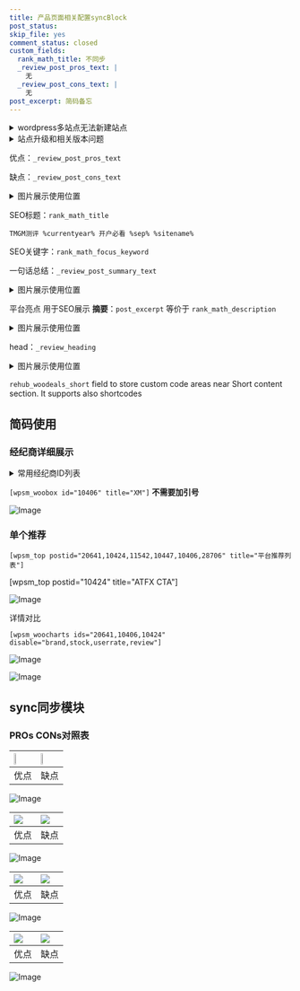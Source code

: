 ```yaml
---
title: 产品页面相关配置syncBlock
post_status: 
skip_file: yes
comment_status: closed
custom_fields:
  rank_math_title: 不同步
  _review_post_pros_text: |
    无
  _review_post_cons_text: |
    无
post_excerpt: 简码备忘
---
```

<details><summary>wordpress多站点无法新建站点</summary>

<li>和报错需要清理cookies一样的原因</li>
<li>wp-config.php里面<code>define( 'SUBDOMAIN_INSTALL', false );//子域名安装</code></li>
<li>新建子站点是用<code>define( 'SUBDOMAIN_INSTALL', true);//子域名安装</code> 完成以后，改成<code>false</code></li>
</details>

<details><summary>站点升级和相关版本问题</summary>

<p>wordpress：5.9.9
woocommerce：7.5.1
出现问题的地方：主题选项里面>><strong>Product layout >>compact style</strong></p>
<p>如何出现没有用过的字段 导致无法保存。先导出配置 然后进行修改，后面再次恢复即可。</p>
<p>出现部分字段无法显示时，需要返回默认布局后，对产品进行保存就好了。</p>
<p></p>
</details>

优点：`_review_post_pros_text`

缺点：`_review_post_cons_text`

<details><summary>图片展示使用位置</summary>

<img src="https://prod-files-secure.s3.us-west-2.amazonaws.com/39ed1227-6d7d-4570-be36-9ccd4a2c4241/f51d3d83-55d4-4bdf-9604-f37ec77ab556/Untitled.png?X-Amz-Algorithm=AWS4-HMAC-SHA256&X-Amz-Content-Sha256=UNSIGNED-PAYLOAD&X-Amz-Credential=ASIAZI2LB466TYVZCR4K%2F20250509%2Fus-west-2%2Fs3%2Faws4_request&X-Amz-Date=20250509T105520Z&X-Amz-Expires=3600&X-Amz-Security-Token=IQoJb3JpZ2luX2VjEOL%2F%2F%2F%2F%2F%2F%2F%2F%2F%2FwEaCXVzLXdlc3QtMiJGMEQCIHkphAbTBqDPEX3u%2FMaty1K10n4B3vqq8NDGdb5p9qewAiBONgzvkFDM4idzH1Y6Ja7TtEfiwCsagMMM39SWuJUyhyqIBAiL%2F%2F%2F%2F%2F%2F%2F%2F%2F%2F8BEAAaDDYzNzQyMzE4MzgwNSIMp6rX07Z061skiZqNKtwDES7wuAaALw0WfhYoxz3SRrVVgimDOz%2B5r8CddPTsbgm1D8xdJk1qoHdHbyRKecPl1kPmcPsEY2PYgsXkEEULP7cCeG0ovFGE7mOXe0TYR%2Bsq2EtGBJEshX%2FZXQYFEPUv80LZewjrLY61gkWesep%2BoDZbnxq61XLsPmfbUIoapZiaGycmGqmKWqqaN1lzB%2Bfu98Tf1EeoOnud0f2EH7SHu%2F7kVeDHXVUdLiSrtTa2EjKEdmHvHNKPhPG6hGeudXkiQ5kXdqeaEgKKw2BtuVuLcTTNbK3fo6dShwmEZhHKbmCWotIYrIP76u1lPa4KUiyuxhi1Sr%2Bc6TqiAU%2FV47sC8aYJ%2Fzs3djkdX3%2FXcbifUjFwhQ1Zost3fnKWwbb45wzsm8F7CWBcrv6%2BySDhykgQlSr4hoK%2BLtIxfeJOfgXWujPtqQ%2FjypPqmZLJiChOzMMuvjXsUDS7fnv3JtXActDExm5EDRf%2Fsn8WfMbfX0pcA%2FvKWeuNtimDkYhXpicJn4Itla%2BVPauRxsD3qILD3xcIb%2FpNN0Qn4Wb%2FDajP0ZKPYYk%2BIXNrkR0AulxW16lY%2Bu9Ca9p%2Box7gC74XY40gnyl7fThHhzOWJhCoRHzMDVifufb4SIaebbFydEXN07swpKv3wAY6pgFjl5YGylCq1u4Arb6vMOa5iTXdMSNK2O7TIUVSYj21D55tT1aU5OwXYD%2FVYs2szNtS4OsR2gv88u3%2FOJL7mPthKmwZ7fhj8T1NA2IOZ1jjeDFwC5XEBPXnvbWcgp1xMIR0%2FCA8FXCwkpH%2F3JtX0lJKCOIRmAYSnzA1Jn%2Bgw7I2qyjhWofxS7pAYxQDs4Bon8AMVzlUOamI30r24Cee2em6M21sbidG&X-Amz-Signature=1f635c392ccb309ee86ca9daff1c51eb5cacef007a0808a67e2ae02972e44e66&X-Amz-SignedHeaders=host&x-id=GetObject" alt="Image">
</details>

SEO标题：`rank_math_title`

`TMGM测评 %currentyear% 开户必看 %sep% %sitename%`

SEO关键字：`rank_math_focus_keyword`

一句话总结：`_review_post_summary_text`

<details><summary>图片展示使用位置</summary>

<img src="https://prod-files-secure.s3.us-west-2.amazonaws.com/39ed1227-6d7d-4570-be36-9ccd4a2c4241/4b96a922-296c-4f4e-8630-d1c870cbce01/Untitled.png?X-Amz-Algorithm=AWS4-HMAC-SHA256&X-Amz-Content-Sha256=UNSIGNED-PAYLOAD&X-Amz-Credential=ASIAZI2LB4664ASWYBRU%2F20250509%2Fus-west-2%2Fs3%2Faws4_request&X-Amz-Date=20250509T105521Z&X-Amz-Expires=3600&X-Amz-Security-Token=IQoJb3JpZ2luX2VjEOL%2F%2F%2F%2F%2F%2F%2F%2F%2F%2FwEaCXVzLXdlc3QtMiJHMEUCIGZYoahJPIed08XthuvEEf3gB1sOmNAldc87ADCNZVDcAiEA2QT3RuO2I%2BhsI%2B0ajtdpQE0gxWR6gWjZbmx2teTQlmoqiAQIi%2F%2F%2F%2F%2F%2F%2F%2F%2F%2F%2FARAAGgw2Mzc0MjMxODM4MDUiDLWrgl1Whcp%2Firwh%2FircAzlj6fz8xzzFKJtaWDrZpd7IuMiYyutPvGHsp5rgFeqcJ4jIKzxva%2BR7V9Bb1zWC8DRemPaALSjhcDuysHP%2FwlcqrDgB7sG3VkBWyqYvnsROPFSMq1hGbNPzzGOrd8efTU7%2F%2B1htZZq%2Bt%2B6LLxneRbAAhG8vr%2FzUeC3mni3Fl5822wRCtWI9mx0JfQDUOdXO7tvUtPPMw1ZuNWkE1Bnf%2BpFJUCqh%2FQ5dnnpcR2bM8CjnlHjM16j2XalbcYQmxxw6l9tm3GgKpbcM0DT5tN0WiSR8vQ16FdjZSz4B%2B7DeWrbcwOA2wypbK5C5DV2QLHVoWktw0CPRjxXDX%2FGFzZmCyzNV8CE%2B4F%2BGBJ9v%2F%2BFDRusDu3QGAtvChbuQuuzYpCFovEfJh9zQtPKno8yj7wg9MQfIB4icKUZQ7gxwFldE3oRq66EKvVV9VIp76sRvjp1ndaCsuUXjhNkoLrNh%2Fl0RMrLD0k%2Bx3%2Bd42wRbKB%2BL8p7eXy3ANFrylJSdp6GF9M0r43VVSB%2Bklk7RMAZ8OvzUuFxZpDSUebuddkDXj6lu6EAsjQprAX%2Bm%2FvD%2FlYjZwie1xypOoeGdmh9hdVp0cAcntfTq%2Fzm5T6R2tVphlat%2FrLYjY99RjVRbhZq37N5jMJir98AGOqUBllmyjcybfupBpBZ9QCxtjr890hgpp6gMna6yv4%2F5m4eOed2rL4xiN6EE5ikguTfmleohOaEg8%2F6hk8U8Dgtw0dzSsXduoE20hq5ay6X%2BQLxzCA9YECJNFytUGYLjAvUzLASxYOIb%2B0FtyJXFWFIMh6F7%2Fy2v39hPC8o50bfpn2I2pRRTMr4t04%2F0M2Aoz0%2FTBnSJhqMVnt8ovgwuh%2FKdqZxjbXV1&X-Amz-Signature=96cf2e6c8bd27ff27ccf2c854dd4f58e5f5efbf53619c4d60932466a1072dd32&X-Amz-SignedHeaders=host&x-id=GetObject" alt="Image">
</details>

平台亮点 用于SEO展示 **摘要**：`post_excerpt`  等价于 `rank_math_description`

<details><summary>图片展示使用位置</summary>

<img src="https://prod-files-secure.s3.us-west-2.amazonaws.com/39ed1227-6d7d-4570-be36-9ccd4a2c4241/1ee11f63-b60a-4dfe-a7a7-d58ff23b5d88/Untitled.png?X-Amz-Algorithm=AWS4-HMAC-SHA256&X-Amz-Content-Sha256=UNSIGNED-PAYLOAD&X-Amz-Credential=ASIAZI2LB466RRD6PCWF%2F20250509%2Fus-west-2%2Fs3%2Faws4_request&X-Amz-Date=20250509T105522Z&X-Amz-Expires=3600&X-Amz-Security-Token=IQoJb3JpZ2luX2VjEOL%2F%2F%2F%2F%2F%2F%2F%2F%2F%2FwEaCXVzLXdlc3QtMiJHMEUCIA2ubNSS8WcVtzTitJBzHBJeC18cYxLoVq0oj8rYNu3BAiEAicSj7iui4dDQd9q8Xqh%2FvsmuZE3ZIkN2US%2BssdW6RWQqiAQIi%2F%2F%2F%2F%2F%2F%2F%2F%2F%2F%2FARAAGgw2Mzc0MjMxODM4MDUiDHEQOA9zBrOeb7UR4CrcA2garg0Pougi4MkGUtuj8L3A9kod2dQtA%2F51%2B%2BGO9ElnYDdgdhkR2rWLfxb0j%2BZIgAIL7YjpiWYzCjLEuab1TGWib1jzvdYB%2FI%2BtqL8ZIhTUq%2BR2jMtaQc6W4J9JIWnNyXGSC2zIURrVPMbPDGBrSdlgiiS5JMrzWwTBwxmUhxoLnW54t8pLcQqMnUD%2Fh8SdJ0E4YWxIXQBsxDLOfSvfxkvkxXzLV9irvbtHg8olgvZF0yfun4pY5MQ8N3ZDHqG%2BhI3ChHS7YiXKVseR5sunhKtFQB66%2FJgX8ob%2BuMVoVki8DxpDFfqirDIji6H9fUicd19%2F3%2FSGe4ybbYALklZGvDAgD6KnylagBbyR%2FPUQs4cw3GAXWddZ%2BiwwCremWjRQ0PXuOTfcB99u71BYcKKo0hRN1qq7atpFjmTA9cEaHGNDXtlKT8UjB%2Br9U6QOxDmtIVsQRV%2BXqLVdVVZQC3m8qTXU0dGjYROXZJbzALfN%2B0lK7P7CsO7Vt98TjuAfS%2BOzRtvsProzlQgvQ3oOTwtNl8QD06uO3ZYoq3XU7hBq%2Fp%2BMDFCEExW4Qc5uBNMtiqE%2BIcHV49gZus%2B%2B2P54pYUn4Ud9c0ljuDaplRh9c9JcbhsHLqtPNVGLhhABNMGQMPeq98AGOqUB2sIgdstLD9%2F2QFf3XWjdyyMoCBT2LtRHNzGrK4luSb6cB0k6zEc3j9FyWmIOENabAZDkwHUzgMD0xJ9sKT6Z%2BFwwTSUaQwreYvozU03gu%2FEbhEIUbSfg9gD1c59Mc3RjH64iPN8Fqw00%2FKK6PBJsD1LsUoGAnhf9nH1%2BexVYbFugBKpFj%2BtU8L%2BwGVWrYfpyfxuGAOWc23fDgZO4O4JgbcLBIJen&X-Amz-Signature=64689cf14d59e62f8c57664ab4bb8e58394e07b9c9fab6b1e6c23b83b6cd0d18&X-Amz-SignedHeaders=host&x-id=GetObject" alt="Image">
<img src="https://prod-files-secure.s3.us-west-2.amazonaws.com/39ed1227-6d7d-4570-be36-9ccd4a2c4241/ad4118b5-78d8-4fbe-801e-3b29b5d99c01/Untitled.png?X-Amz-Algorithm=AWS4-HMAC-SHA256&X-Amz-Content-Sha256=UNSIGNED-PAYLOAD&X-Amz-Credential=ASIAZI2LB466RRD6PCWF%2F20250509%2Fus-west-2%2Fs3%2Faws4_request&X-Amz-Date=20250509T105522Z&X-Amz-Expires=3600&X-Amz-Security-Token=IQoJb3JpZ2luX2VjEOL%2F%2F%2F%2F%2F%2F%2F%2F%2F%2FwEaCXVzLXdlc3QtMiJHMEUCIA2ubNSS8WcVtzTitJBzHBJeC18cYxLoVq0oj8rYNu3BAiEAicSj7iui4dDQd9q8Xqh%2FvsmuZE3ZIkN2US%2BssdW6RWQqiAQIi%2F%2F%2F%2F%2F%2F%2F%2F%2F%2F%2FARAAGgw2Mzc0MjMxODM4MDUiDHEQOA9zBrOeb7UR4CrcA2garg0Pougi4MkGUtuj8L3A9kod2dQtA%2F51%2B%2BGO9ElnYDdgdhkR2rWLfxb0j%2BZIgAIL7YjpiWYzCjLEuab1TGWib1jzvdYB%2FI%2BtqL8ZIhTUq%2BR2jMtaQc6W4J9JIWnNyXGSC2zIURrVPMbPDGBrSdlgiiS5JMrzWwTBwxmUhxoLnW54t8pLcQqMnUD%2Fh8SdJ0E4YWxIXQBsxDLOfSvfxkvkxXzLV9irvbtHg8olgvZF0yfun4pY5MQ8N3ZDHqG%2BhI3ChHS7YiXKVseR5sunhKtFQB66%2FJgX8ob%2BuMVoVki8DxpDFfqirDIji6H9fUicd19%2F3%2FSGe4ybbYALklZGvDAgD6KnylagBbyR%2FPUQs4cw3GAXWddZ%2BiwwCremWjRQ0PXuOTfcB99u71BYcKKo0hRN1qq7atpFjmTA9cEaHGNDXtlKT8UjB%2Br9U6QOxDmtIVsQRV%2BXqLVdVVZQC3m8qTXU0dGjYROXZJbzALfN%2B0lK7P7CsO7Vt98TjuAfS%2BOzRtvsProzlQgvQ3oOTwtNl8QD06uO3ZYoq3XU7hBq%2Fp%2BMDFCEExW4Qc5uBNMtiqE%2BIcHV49gZus%2B%2B2P54pYUn4Ud9c0ljuDaplRh9c9JcbhsHLqtPNVGLhhABNMGQMPeq98AGOqUB2sIgdstLD9%2F2QFf3XWjdyyMoCBT2LtRHNzGrK4luSb6cB0k6zEc3j9FyWmIOENabAZDkwHUzgMD0xJ9sKT6Z%2BFwwTSUaQwreYvozU03gu%2FEbhEIUbSfg9gD1c59Mc3RjH64iPN8Fqw00%2FKK6PBJsD1LsUoGAnhf9nH1%2BexVYbFugBKpFj%2BtU8L%2BwGVWrYfpyfxuGAOWc23fDgZO4O4JgbcLBIJen&X-Amz-Signature=6f20935438de93c07be3914cb50ed46bc953c5c03b17aee598e478a6fda4b4cb&X-Amz-SignedHeaders=host&x-id=GetObject" alt="Image">
<img src="https://prod-files-secure.s3.us-west-2.amazonaws.com/39ed1227-6d7d-4570-be36-9ccd4a2c4241/a38cf7c9-a79c-4b64-9e94-13589fe0758b/Untitled.png?X-Amz-Algorithm=AWS4-HMAC-SHA256&X-Amz-Content-Sha256=UNSIGNED-PAYLOAD&X-Amz-Credential=ASIAZI2LB466RRD6PCWF%2F20250509%2Fus-west-2%2Fs3%2Faws4_request&X-Amz-Date=20250509T105522Z&X-Amz-Expires=3600&X-Amz-Security-Token=IQoJb3JpZ2luX2VjEOL%2F%2F%2F%2F%2F%2F%2F%2F%2F%2FwEaCXVzLXdlc3QtMiJHMEUCIA2ubNSS8WcVtzTitJBzHBJeC18cYxLoVq0oj8rYNu3BAiEAicSj7iui4dDQd9q8Xqh%2FvsmuZE3ZIkN2US%2BssdW6RWQqiAQIi%2F%2F%2F%2F%2F%2F%2F%2F%2F%2F%2FARAAGgw2Mzc0MjMxODM4MDUiDHEQOA9zBrOeb7UR4CrcA2garg0Pougi4MkGUtuj8L3A9kod2dQtA%2F51%2B%2BGO9ElnYDdgdhkR2rWLfxb0j%2BZIgAIL7YjpiWYzCjLEuab1TGWib1jzvdYB%2FI%2BtqL8ZIhTUq%2BR2jMtaQc6W4J9JIWnNyXGSC2zIURrVPMbPDGBrSdlgiiS5JMrzWwTBwxmUhxoLnW54t8pLcQqMnUD%2Fh8SdJ0E4YWxIXQBsxDLOfSvfxkvkxXzLV9irvbtHg8olgvZF0yfun4pY5MQ8N3ZDHqG%2BhI3ChHS7YiXKVseR5sunhKtFQB66%2FJgX8ob%2BuMVoVki8DxpDFfqirDIji6H9fUicd19%2F3%2FSGe4ybbYALklZGvDAgD6KnylagBbyR%2FPUQs4cw3GAXWddZ%2BiwwCremWjRQ0PXuOTfcB99u71BYcKKo0hRN1qq7atpFjmTA9cEaHGNDXtlKT8UjB%2Br9U6QOxDmtIVsQRV%2BXqLVdVVZQC3m8qTXU0dGjYROXZJbzALfN%2B0lK7P7CsO7Vt98TjuAfS%2BOzRtvsProzlQgvQ3oOTwtNl8QD06uO3ZYoq3XU7hBq%2Fp%2BMDFCEExW4Qc5uBNMtiqE%2BIcHV49gZus%2B%2B2P54pYUn4Ud9c0ljuDaplRh9c9JcbhsHLqtPNVGLhhABNMGQMPeq98AGOqUB2sIgdstLD9%2F2QFf3XWjdyyMoCBT2LtRHNzGrK4luSb6cB0k6zEc3j9FyWmIOENabAZDkwHUzgMD0xJ9sKT6Z%2BFwwTSUaQwreYvozU03gu%2FEbhEIUbSfg9gD1c59Mc3RjH64iPN8Fqw00%2FKK6PBJsD1LsUoGAnhf9nH1%2BexVYbFugBKpFj%2BtU8L%2BwGVWrYfpyfxuGAOWc23fDgZO4O4JgbcLBIJen&X-Amz-Signature=e6bf1a40f61461930cd557dbf89e4a234281063ab6e6f47f917c016a89a9e0bb&X-Amz-SignedHeaders=host&x-id=GetObject" alt="Image">
<img src="https://prod-files-secure.s3.us-west-2.amazonaws.com/39ed1227-6d7d-4570-be36-9ccd4a2c4241/7da6fc1e-d2ac-42ae-8c75-cb5749aa18f6/Untitled.png?X-Amz-Algorithm=AWS4-HMAC-SHA256&X-Amz-Content-Sha256=UNSIGNED-PAYLOAD&X-Amz-Credential=ASIAZI2LB466RRD6PCWF%2F20250509%2Fus-west-2%2Fs3%2Faws4_request&X-Amz-Date=20250509T105522Z&X-Amz-Expires=3600&X-Amz-Security-Token=IQoJb3JpZ2luX2VjEOL%2F%2F%2F%2F%2F%2F%2F%2F%2F%2FwEaCXVzLXdlc3QtMiJHMEUCIA2ubNSS8WcVtzTitJBzHBJeC18cYxLoVq0oj8rYNu3BAiEAicSj7iui4dDQd9q8Xqh%2FvsmuZE3ZIkN2US%2BssdW6RWQqiAQIi%2F%2F%2F%2F%2F%2F%2F%2F%2F%2F%2FARAAGgw2Mzc0MjMxODM4MDUiDHEQOA9zBrOeb7UR4CrcA2garg0Pougi4MkGUtuj8L3A9kod2dQtA%2F51%2B%2BGO9ElnYDdgdhkR2rWLfxb0j%2BZIgAIL7YjpiWYzCjLEuab1TGWib1jzvdYB%2FI%2BtqL8ZIhTUq%2BR2jMtaQc6W4J9JIWnNyXGSC2zIURrVPMbPDGBrSdlgiiS5JMrzWwTBwxmUhxoLnW54t8pLcQqMnUD%2Fh8SdJ0E4YWxIXQBsxDLOfSvfxkvkxXzLV9irvbtHg8olgvZF0yfun4pY5MQ8N3ZDHqG%2BhI3ChHS7YiXKVseR5sunhKtFQB66%2FJgX8ob%2BuMVoVki8DxpDFfqirDIji6H9fUicd19%2F3%2FSGe4ybbYALklZGvDAgD6KnylagBbyR%2FPUQs4cw3GAXWddZ%2BiwwCremWjRQ0PXuOTfcB99u71BYcKKo0hRN1qq7atpFjmTA9cEaHGNDXtlKT8UjB%2Br9U6QOxDmtIVsQRV%2BXqLVdVVZQC3m8qTXU0dGjYROXZJbzALfN%2B0lK7P7CsO7Vt98TjuAfS%2BOzRtvsProzlQgvQ3oOTwtNl8QD06uO3ZYoq3XU7hBq%2Fp%2BMDFCEExW4Qc5uBNMtiqE%2BIcHV49gZus%2B%2B2P54pYUn4Ud9c0ljuDaplRh9c9JcbhsHLqtPNVGLhhABNMGQMPeq98AGOqUB2sIgdstLD9%2F2QFf3XWjdyyMoCBT2LtRHNzGrK4luSb6cB0k6zEc3j9FyWmIOENabAZDkwHUzgMD0xJ9sKT6Z%2BFwwTSUaQwreYvozU03gu%2FEbhEIUbSfg9gD1c59Mc3RjH64iPN8Fqw00%2FKK6PBJsD1LsUoGAnhf9nH1%2BexVYbFugBKpFj%2BtU8L%2BwGVWrYfpyfxuGAOWc23fDgZO4O4JgbcLBIJen&X-Amz-Signature=106ab179cceb505cce7e7d61ea0785a8772893669a994181c325cc833be0e91e&X-Amz-SignedHeaders=host&x-id=GetObject" alt="Image">
<img src="https://prod-files-secure.s3.us-west-2.amazonaws.com/39ed1227-6d7d-4570-be36-9ccd4a2c4241/7e97f40a-eaee-47f5-b2f9-475f96808fa7/Untitled.png?X-Amz-Algorithm=AWS4-HMAC-SHA256&X-Amz-Content-Sha256=UNSIGNED-PAYLOAD&X-Amz-Credential=ASIAZI2LB466RRD6PCWF%2F20250509%2Fus-west-2%2Fs3%2Faws4_request&X-Amz-Date=20250509T105522Z&X-Amz-Expires=3600&X-Amz-Security-Token=IQoJb3JpZ2luX2VjEOL%2F%2F%2F%2F%2F%2F%2F%2F%2F%2FwEaCXVzLXdlc3QtMiJHMEUCIA2ubNSS8WcVtzTitJBzHBJeC18cYxLoVq0oj8rYNu3BAiEAicSj7iui4dDQd9q8Xqh%2FvsmuZE3ZIkN2US%2BssdW6RWQqiAQIi%2F%2F%2F%2F%2F%2F%2F%2F%2F%2F%2FARAAGgw2Mzc0MjMxODM4MDUiDHEQOA9zBrOeb7UR4CrcA2garg0Pougi4MkGUtuj8L3A9kod2dQtA%2F51%2B%2BGO9ElnYDdgdhkR2rWLfxb0j%2BZIgAIL7YjpiWYzCjLEuab1TGWib1jzvdYB%2FI%2BtqL8ZIhTUq%2BR2jMtaQc6W4J9JIWnNyXGSC2zIURrVPMbPDGBrSdlgiiS5JMrzWwTBwxmUhxoLnW54t8pLcQqMnUD%2Fh8SdJ0E4YWxIXQBsxDLOfSvfxkvkxXzLV9irvbtHg8olgvZF0yfun4pY5MQ8N3ZDHqG%2BhI3ChHS7YiXKVseR5sunhKtFQB66%2FJgX8ob%2BuMVoVki8DxpDFfqirDIji6H9fUicd19%2F3%2FSGe4ybbYALklZGvDAgD6KnylagBbyR%2FPUQs4cw3GAXWddZ%2BiwwCremWjRQ0PXuOTfcB99u71BYcKKo0hRN1qq7atpFjmTA9cEaHGNDXtlKT8UjB%2Br9U6QOxDmtIVsQRV%2BXqLVdVVZQC3m8qTXU0dGjYROXZJbzALfN%2B0lK7P7CsO7Vt98TjuAfS%2BOzRtvsProzlQgvQ3oOTwtNl8QD06uO3ZYoq3XU7hBq%2Fp%2BMDFCEExW4Qc5uBNMtiqE%2BIcHV49gZus%2B%2B2P54pYUn4Ud9c0ljuDaplRh9c9JcbhsHLqtPNVGLhhABNMGQMPeq98AGOqUB2sIgdstLD9%2F2QFf3XWjdyyMoCBT2LtRHNzGrK4luSb6cB0k6zEc3j9FyWmIOENabAZDkwHUzgMD0xJ9sKT6Z%2BFwwTSUaQwreYvozU03gu%2FEbhEIUbSfg9gD1c59Mc3RjH64iPN8Fqw00%2FKK6PBJsD1LsUoGAnhf9nH1%2BexVYbFugBKpFj%2BtU8L%2BwGVWrYfpyfxuGAOWc23fDgZO4O4JgbcLBIJen&X-Amz-Signature=70e03ce8b0c547f5e10cc573181e8195d012c3c59a00131ef94dc5f79fe6febc&X-Amz-SignedHeaders=host&x-id=GetObject" alt="Image">
</details>

head：`_review_heading`

<details><summary>图片展示使用位置</summary>

<img src="https://prod-files-secure.s3.us-west-2.amazonaws.com/39ed1227-6d7d-4570-be36-9ccd4a2c4241/3a4650ad-9887-415c-889a-edd51fa54f27/Untitled.png?X-Amz-Algorithm=AWS4-HMAC-SHA256&X-Amz-Content-Sha256=UNSIGNED-PAYLOAD&X-Amz-Credential=ASIAZI2LB466Y3VXAAPE%2F20250509%2Fus-west-2%2Fs3%2Faws4_request&X-Amz-Date=20250509T105522Z&X-Amz-Expires=3600&X-Amz-Security-Token=IQoJb3JpZ2luX2VjEOL%2F%2F%2F%2F%2F%2F%2F%2F%2F%2FwEaCXVzLXdlc3QtMiJIMEYCIQDttuR2isWZ8%2FpDe3z7AlzFXIoZS9x4l2tBarnmXKk%2BlAIhAL770%2FgvBwocyIKjU%2Fen9x4o1CI8%2BiJe5vmxJro9hkAkKogECIv%2F%2F%2F%2F%2F%2F%2F%2F%2F%2FwEQABoMNjM3NDIzMTgzODA1IgxdRDrN8tj%2FP57NBUwq3APeG1WR4WA6tjG6Ia2OAd5ZiQ9BVciND41uJDoQskMAY2CTopa4Jt9LksAVFE%2FnfJVGnu3EJFE2GBaoA2JkrInVN4MwESjtwabr8veoH%2FZKV6BI00emBGvpKcsykiFfY9B8omdsO6qFSeKZV3WttV0kKvHjs8BMKLgjzYfEsdtqWT34LJhVTR%2FqkA%2BSEFjCR%2FIADx7eWhkzne7L6d%2Bqk6eIzl9hhMNrVdAdozzY8yPI8O2gbbwJh%2FH7gWR1LCbeLzFt4P4FT54eE1IAyGJ0lppoMeYR0SYgV1EPFp%2FUqN4UKli2ZHgzfJ%2FRFhw3f4IWDsBAed9LCHdDXaAOnrAAkB%2Ba7fKzzcIILTWPhFKEJwWB2Ex8vdh2tGneFMWABnJGU4wc8RMl7ipF92XkNxTlPc3aSHtnHJFykMbsZWS%2F%2FfHepBpFTZ8%2F212yYbklpSff%2Bqda3Ka4eqLQGzMBZj4%2BY4htP2fvnT5MVV6GwYCGHeEn4tcUZfhhKIxuYoTQ0iJM4J5rDSKFoo6dLxlRSViIgFqChU2cGyJPsGY5HAKn3mAz5Prn%2BHxc41cVIYtutGmxsSsJUkNxhgIsM2VU6NRo0Lo%2FGGMWe2KRd6ZJTYpB0nkf9k1lxFLQUatgC5LXWzDZqvfABjqkAcsR9%2FwZTNeAxn3YjkF5J%2Febxv0vxz6BbaswsZw7F1ukgbbRYBmhtPgpx%2BIe0dvXceajNutYWNXzLgoImKtemF%2FErxQrmQCMqsTKtWc45An%2BUTqGaP7kt0kPTWy4X64GqruY37xXGUDTVd%2BS9q85hkBMXPoKA2NDspYnoCJwANOeaFdICkvkGX3cD7KXQiH0SWiXA%2FNIic75dhj82x3K%2BmGIt4cU&X-Amz-Signature=9234ff568e9962f7e93f719efc687aea8dee1b4bd9819b87eeaf1b383f9137a8&X-Amz-SignedHeaders=host&x-id=GetObject" alt="Image">
</details>

`rehub_woodeals_short`	field to store custom code areas near Short content section. It supports also shortcodes



## 简码使用

### 经纪商详细展示

<details><summary>常用经纪商ID列表</summary>

<pre><code class="php">嘉盛 ===> 20641  [wpsm_woobox id="20641" title="嘉盛"]
易信easymarkets ===> 11542  [wpsm_woobox id="11542" title="易信easymarkets"]
ATFX外汇 ===> 10424  [wpsm_woobox id="10424" title="ATFX"]
XM ===> 10406  [wpsm_woobox id="10406" title="XM"]
TMGM ===> 29622  [wpsm_woobox id="29622" title="TMGM"]
HYCM ===> 10447  [wpsm_woobox id="10447" title="HYCM"]
fpmarkets澳福外汇 ===> 20639  [wpsm_woobox id="20639" title="fpmarkets澳福外汇"]</code></pre>
</details>

`[wpsm_woobox id="10406" title="XM"]` **不需要加引号**

![Image](https://prod-files-secure.s3.us-west-2.amazonaws.com/39ed1227-6d7d-4570-be36-9ccd4a2c4241/4f898f9d-0fa7-4e43-acd3-ac6bc7be575a/Untitled.png?X-Amz-Algorithm=AWS4-HMAC-SHA256&X-Amz-Content-Sha256=UNSIGNED-PAYLOAD&X-Amz-Credential=ASIAZI2LB466WBXOD4FT%2F20250509%2Fus-west-2%2Fs3%2Faws4_request&X-Amz-Date=20250509T105517Z&X-Amz-Expires=3600&X-Amz-Security-Token=IQoJb3JpZ2luX2VjEOL%2F%2F%2F%2F%2F%2F%2F%2F%2F%2FwEaCXVzLXdlc3QtMiJIMEYCIQCnHoYkvzBGftJevX99oy4tQJlrAKOrVPnKkwVIV%2FTL9AIhAJ1ttjd3NFLEhWGzz5pwT7kA9CkH1aDBZ8JmlgxGXUE9KogECIv%2F%2F%2F%2F%2F%2F%2F%2F%2F%2FwEQABoMNjM3NDIzMTgzODA1Igwr8ZFODe8jwLJLnPkq3AOUo1DhhmTVW0npC5pLfrpeBbb1gZCGeKJ12ocORMAPgrFUoBdldMmVSExvZYS5Flx%2BzYImMuWtOF4cqQ8PMAgyv1eukaj%2BXBi3PUDU4m4ztGHYNwWZ89zHbH2x5G8StNhX%2FTkxaD4AVnwFRlTGa24ff1TE5dMsFPGp3o6VfrcKXmgzPh3DZdtvkg4b7E33TVqZdUuIR5jszDe2Gzp7CmYQ%2Fm4devra1P5meaE8T5D5UxrqmcR0jIw9NHm2uaIAdmAkXJLHnqU7ifrLBpu1s%2BkShA%2Fz%2B6lvafJ83T%2FnGwJ%2BnPp9GX6v3lV5rPzgE72ZlaNUQVqeXldkXqR7kAPLZHftuYnCU7aS%2F5YkS%2BRHyOmeGeeWIYeR%2BEEfH95yg1uNE%2FmLyL29vYW2485FqSaXaXxfV9gVJA0RCvLe3eMBEQyYtWqI5TUg6JmnEOS1jzO29LcqLnmTdqA9S2ZTUKth3yBQfxC%2BkFPP6RM%2F%2BynCySbJDZLyhj15clplCcz05gHhh24sY0NqdbNSO8Uys8SoY3T1r1pJZSnpcakFMxC7Hry4nV%2Ba9hZP7gua%2Brgnw6KUdSttunTEFN1UXSU1Syhh08%2B1Zrkcwnd0sBMxzQrpUGQ83SdypSiQBFTSNYCofzDZqvfABjqkASW4TsYLbhiSrTVc5eEooTb8CgusO02%2FqjTksh6cARh6ebavylDe1OWsa16DDbcDLxR6LYU2k3Z5%2BI1XFsS%2BIpRW7qsZA3vlHJ7vDIsoH3%2FVTJ4CCb3bDJSPRPP0WwLfkaQRBi99NtG3GeXJhos5wjLOh7HUXiRIGqzW51EZ0SzXdneDDMbst8P04bPzCgKgY7MOFfFIAB%2BEv6uk8Z5ZKhsLJBsC&X-Amz-Signature=d59710ed2b5ee1a5ec02e4b8cccd98fa6a97296ebcfe3d6a7699cd1ca291383d&X-Amz-SignedHeaders=host&x-id=GetObject)

### 单个推荐
`[wpsm_top postid="20641,10424,11542,10447,10406,28706" title="平台推荐列表"]`

[wpsm_top postid="10424" title="ATFX CTA"]

![Image](https://prod-files-secure.s3.us-west-2.amazonaws.com/39ed1227-6d7d-4570-be36-9ccd4a2c4241/5ac620dc-51a8-48b6-b55d-91f47299193c/Untitled.png?X-Amz-Algorithm=AWS4-HMAC-SHA256&X-Amz-Content-Sha256=UNSIGNED-PAYLOAD&X-Amz-Credential=ASIAZI2LB466WBXOD4FT%2F20250509%2Fus-west-2%2Fs3%2Faws4_request&X-Amz-Date=20250509T105517Z&X-Amz-Expires=3600&X-Amz-Security-Token=IQoJb3JpZ2luX2VjEOL%2F%2F%2F%2F%2F%2F%2F%2F%2F%2FwEaCXVzLXdlc3QtMiJIMEYCIQCnHoYkvzBGftJevX99oy4tQJlrAKOrVPnKkwVIV%2FTL9AIhAJ1ttjd3NFLEhWGzz5pwT7kA9CkH1aDBZ8JmlgxGXUE9KogECIv%2F%2F%2F%2F%2F%2F%2F%2F%2F%2FwEQABoMNjM3NDIzMTgzODA1Igwr8ZFODe8jwLJLnPkq3AOUo1DhhmTVW0npC5pLfrpeBbb1gZCGeKJ12ocORMAPgrFUoBdldMmVSExvZYS5Flx%2BzYImMuWtOF4cqQ8PMAgyv1eukaj%2BXBi3PUDU4m4ztGHYNwWZ89zHbH2x5G8StNhX%2FTkxaD4AVnwFRlTGa24ff1TE5dMsFPGp3o6VfrcKXmgzPh3DZdtvkg4b7E33TVqZdUuIR5jszDe2Gzp7CmYQ%2Fm4devra1P5meaE8T5D5UxrqmcR0jIw9NHm2uaIAdmAkXJLHnqU7ifrLBpu1s%2BkShA%2Fz%2B6lvafJ83T%2FnGwJ%2BnPp9GX6v3lV5rPzgE72ZlaNUQVqeXldkXqR7kAPLZHftuYnCU7aS%2F5YkS%2BRHyOmeGeeWIYeR%2BEEfH95yg1uNE%2FmLyL29vYW2485FqSaXaXxfV9gVJA0RCvLe3eMBEQyYtWqI5TUg6JmnEOS1jzO29LcqLnmTdqA9S2ZTUKth3yBQfxC%2BkFPP6RM%2F%2BynCySbJDZLyhj15clplCcz05gHhh24sY0NqdbNSO8Uys8SoY3T1r1pJZSnpcakFMxC7Hry4nV%2Ba9hZP7gua%2Brgnw6KUdSttunTEFN1UXSU1Syhh08%2B1Zrkcwnd0sBMxzQrpUGQ83SdypSiQBFTSNYCofzDZqvfABjqkASW4TsYLbhiSrTVc5eEooTb8CgusO02%2FqjTksh6cARh6ebavylDe1OWsa16DDbcDLxR6LYU2k3Z5%2BI1XFsS%2BIpRW7qsZA3vlHJ7vDIsoH3%2FVTJ4CCb3bDJSPRPP0WwLfkaQRBi99NtG3GeXJhos5wjLOh7HUXiRIGqzW51EZ0SzXdneDDMbst8P04bPzCgKgY7MOFfFIAB%2BEv6uk8Z5ZKhsLJBsC&X-Amz-Signature=b122185100763d490ee2ab34f1e0cb9b3ada0aa1c412d41f0a4719307a3a9463&X-Amz-SignedHeaders=host&x-id=GetObject)

详情对比

`[wpsm_woocharts ids="20641,10406,10424" disable="brand,stock,userrate,review"]`

![Image](https://prod-files-secure.s3.us-west-2.amazonaws.com/39ed1227-6d7d-4570-be36-9ccd4a2c4241/bf3ba45f-b9f3-4295-8aef-b4a495fd25f4/Untitled.png?X-Amz-Algorithm=AWS4-HMAC-SHA256&X-Amz-Content-Sha256=UNSIGNED-PAYLOAD&X-Amz-Credential=ASIAZI2LB466WBXOD4FT%2F20250509%2Fus-west-2%2Fs3%2Faws4_request&X-Amz-Date=20250509T105517Z&X-Amz-Expires=3600&X-Amz-Security-Token=IQoJb3JpZ2luX2VjEOL%2F%2F%2F%2F%2F%2F%2F%2F%2F%2FwEaCXVzLXdlc3QtMiJIMEYCIQCnHoYkvzBGftJevX99oy4tQJlrAKOrVPnKkwVIV%2FTL9AIhAJ1ttjd3NFLEhWGzz5pwT7kA9CkH1aDBZ8JmlgxGXUE9KogECIv%2F%2F%2F%2F%2F%2F%2F%2F%2F%2FwEQABoMNjM3NDIzMTgzODA1Igwr8ZFODe8jwLJLnPkq3AOUo1DhhmTVW0npC5pLfrpeBbb1gZCGeKJ12ocORMAPgrFUoBdldMmVSExvZYS5Flx%2BzYImMuWtOF4cqQ8PMAgyv1eukaj%2BXBi3PUDU4m4ztGHYNwWZ89zHbH2x5G8StNhX%2FTkxaD4AVnwFRlTGa24ff1TE5dMsFPGp3o6VfrcKXmgzPh3DZdtvkg4b7E33TVqZdUuIR5jszDe2Gzp7CmYQ%2Fm4devra1P5meaE8T5D5UxrqmcR0jIw9NHm2uaIAdmAkXJLHnqU7ifrLBpu1s%2BkShA%2Fz%2B6lvafJ83T%2FnGwJ%2BnPp9GX6v3lV5rPzgE72ZlaNUQVqeXldkXqR7kAPLZHftuYnCU7aS%2F5YkS%2BRHyOmeGeeWIYeR%2BEEfH95yg1uNE%2FmLyL29vYW2485FqSaXaXxfV9gVJA0RCvLe3eMBEQyYtWqI5TUg6JmnEOS1jzO29LcqLnmTdqA9S2ZTUKth3yBQfxC%2BkFPP6RM%2F%2BynCySbJDZLyhj15clplCcz05gHhh24sY0NqdbNSO8Uys8SoY3T1r1pJZSnpcakFMxC7Hry4nV%2Ba9hZP7gua%2Brgnw6KUdSttunTEFN1UXSU1Syhh08%2B1Zrkcwnd0sBMxzQrpUGQ83SdypSiQBFTSNYCofzDZqvfABjqkASW4TsYLbhiSrTVc5eEooTb8CgusO02%2FqjTksh6cARh6ebavylDe1OWsa16DDbcDLxR6LYU2k3Z5%2BI1XFsS%2BIpRW7qsZA3vlHJ7vDIsoH3%2FVTJ4CCb3bDJSPRPP0WwLfkaQRBi99NtG3GeXJhos5wjLOh7HUXiRIGqzW51EZ0SzXdneDDMbst8P04bPzCgKgY7MOFfFIAB%2BEv6uk8Z5ZKhsLJBsC&X-Amz-Signature=49b3d1c5a6a7cdff94b50eca114d06b6e181a39a9b0e1965a1bb6aa759271847&X-Amz-SignedHeaders=host&x-id=GetObject)

![Image](https://prod-files-secure.s3.us-west-2.amazonaws.com/39ed1227-6d7d-4570-be36-9ccd4a2c4241/30bc56ef-f383-4b48-9768-2ebc9e436ec0/Untitled.png?X-Amz-Algorithm=AWS4-HMAC-SHA256&X-Amz-Content-Sha256=UNSIGNED-PAYLOAD&X-Amz-Credential=ASIAZI2LB466WBXOD4FT%2F20250509%2Fus-west-2%2Fs3%2Faws4_request&X-Amz-Date=20250509T105517Z&X-Amz-Expires=3600&X-Amz-Security-Token=IQoJb3JpZ2luX2VjEOL%2F%2F%2F%2F%2F%2F%2F%2F%2F%2FwEaCXVzLXdlc3QtMiJIMEYCIQCnHoYkvzBGftJevX99oy4tQJlrAKOrVPnKkwVIV%2FTL9AIhAJ1ttjd3NFLEhWGzz5pwT7kA9CkH1aDBZ8JmlgxGXUE9KogECIv%2F%2F%2F%2F%2F%2F%2F%2F%2F%2FwEQABoMNjM3NDIzMTgzODA1Igwr8ZFODe8jwLJLnPkq3AOUo1DhhmTVW0npC5pLfrpeBbb1gZCGeKJ12ocORMAPgrFUoBdldMmVSExvZYS5Flx%2BzYImMuWtOF4cqQ8PMAgyv1eukaj%2BXBi3PUDU4m4ztGHYNwWZ89zHbH2x5G8StNhX%2FTkxaD4AVnwFRlTGa24ff1TE5dMsFPGp3o6VfrcKXmgzPh3DZdtvkg4b7E33TVqZdUuIR5jszDe2Gzp7CmYQ%2Fm4devra1P5meaE8T5D5UxrqmcR0jIw9NHm2uaIAdmAkXJLHnqU7ifrLBpu1s%2BkShA%2Fz%2B6lvafJ83T%2FnGwJ%2BnPp9GX6v3lV5rPzgE72ZlaNUQVqeXldkXqR7kAPLZHftuYnCU7aS%2F5YkS%2BRHyOmeGeeWIYeR%2BEEfH95yg1uNE%2FmLyL29vYW2485FqSaXaXxfV9gVJA0RCvLe3eMBEQyYtWqI5TUg6JmnEOS1jzO29LcqLnmTdqA9S2ZTUKth3yBQfxC%2BkFPP6RM%2F%2BynCySbJDZLyhj15clplCcz05gHhh24sY0NqdbNSO8Uys8SoY3T1r1pJZSnpcakFMxC7Hry4nV%2Ba9hZP7gua%2Brgnw6KUdSttunTEFN1UXSU1Syhh08%2B1Zrkcwnd0sBMxzQrpUGQ83SdypSiQBFTSNYCofzDZqvfABjqkASW4TsYLbhiSrTVc5eEooTb8CgusO02%2FqjTksh6cARh6ebavylDe1OWsa16DDbcDLxR6LYU2k3Z5%2BI1XFsS%2BIpRW7qsZA3vlHJ7vDIsoH3%2FVTJ4CCb3bDJSPRPP0WwLfkaQRBi99NtG3GeXJhos5wjLOh7HUXiRIGqzW51EZ0SzXdneDDMbst8P04bPzCgKgY7MOFfFIAB%2BEv6uk8Z5ZKhsLJBsC&X-Amz-Signature=73f07c4fa7a11e85005dc99bae89014f67cb2822771bb09d35cee9b8ae66f37e&X-Amz-SignedHeaders=host&x-id=GetObject)

## sync同步模块

### PROs CONs对照表

| <img src="https://cdn.ifttt.fun/gh/jarlin8/OSS@main/icons/customize/pros.svg" height="auto" width="37.3%"> | <img src="https://cdn.ifttt.fun/gh/jarlin8/OSS@main/icons/customize/cons.svg" height="auto" width="28.8%"> |
| :--- | :--- |
| 优点 | 缺点 |

![Image](https://prod-files-secure.s3.us-west-2.amazonaws.com/39ed1227-6d7d-4570-be36-9ccd4a2c4241/8742b755-dfb5-4004-9a5f-d6e561664bd8/Untitled.png?X-Amz-Algorithm=AWS4-HMAC-SHA256&X-Amz-Content-Sha256=UNSIGNED-PAYLOAD&X-Amz-Credential=ASIAZI2LB466WBXOD4FT%2F20250509%2Fus-west-2%2Fs3%2Faws4_request&X-Amz-Date=20250509T105517Z&X-Amz-Expires=3600&X-Amz-Security-Token=IQoJb3JpZ2luX2VjEOL%2F%2F%2F%2F%2F%2F%2F%2F%2F%2FwEaCXVzLXdlc3QtMiJIMEYCIQCnHoYkvzBGftJevX99oy4tQJlrAKOrVPnKkwVIV%2FTL9AIhAJ1ttjd3NFLEhWGzz5pwT7kA9CkH1aDBZ8JmlgxGXUE9KogECIv%2F%2F%2F%2F%2F%2F%2F%2F%2F%2FwEQABoMNjM3NDIzMTgzODA1Igwr8ZFODe8jwLJLnPkq3AOUo1DhhmTVW0npC5pLfrpeBbb1gZCGeKJ12ocORMAPgrFUoBdldMmVSExvZYS5Flx%2BzYImMuWtOF4cqQ8PMAgyv1eukaj%2BXBi3PUDU4m4ztGHYNwWZ89zHbH2x5G8StNhX%2FTkxaD4AVnwFRlTGa24ff1TE5dMsFPGp3o6VfrcKXmgzPh3DZdtvkg4b7E33TVqZdUuIR5jszDe2Gzp7CmYQ%2Fm4devra1P5meaE8T5D5UxrqmcR0jIw9NHm2uaIAdmAkXJLHnqU7ifrLBpu1s%2BkShA%2Fz%2B6lvafJ83T%2FnGwJ%2BnPp9GX6v3lV5rPzgE72ZlaNUQVqeXldkXqR7kAPLZHftuYnCU7aS%2F5YkS%2BRHyOmeGeeWIYeR%2BEEfH95yg1uNE%2FmLyL29vYW2485FqSaXaXxfV9gVJA0RCvLe3eMBEQyYtWqI5TUg6JmnEOS1jzO29LcqLnmTdqA9S2ZTUKth3yBQfxC%2BkFPP6RM%2F%2BynCySbJDZLyhj15clplCcz05gHhh24sY0NqdbNSO8Uys8SoY3T1r1pJZSnpcakFMxC7Hry4nV%2Ba9hZP7gua%2Brgnw6KUdSttunTEFN1UXSU1Syhh08%2B1Zrkcwnd0sBMxzQrpUGQ83SdypSiQBFTSNYCofzDZqvfABjqkASW4TsYLbhiSrTVc5eEooTb8CgusO02%2FqjTksh6cARh6ebavylDe1OWsa16DDbcDLxR6LYU2k3Z5%2BI1XFsS%2BIpRW7qsZA3vlHJ7vDIsoH3%2FVTJ4CCb3bDJSPRPP0WwLfkaQRBi99NtG3GeXJhos5wjLOh7HUXiRIGqzW51EZ0SzXdneDDMbst8P04bPzCgKgY7MOFfFIAB%2BEv6uk8Z5ZKhsLJBsC&X-Amz-Signature=73e9703f2d5547fe5148b60993e82abc1b3be4c8214f85df20cb505b8d752340&X-Amz-SignedHeaders=host&x-id=GetObject)

| <img src="https://cdn.ifttt.fun/gh/jarlin8/OSS@main/icons/customize/pros1.svg" height="auto"> | <img src="https://cdn.ifttt.fun/gh/jarlin8/OSS@main/icons/customize/cons1.svg" height="auto"> |
| :--- | :--- |
| 优点 | 缺点 |

![Image](https://prod-files-secure.s3.us-west-2.amazonaws.com/39ed1227-6d7d-4570-be36-9ccd4a2c4241/806358f8-c9c4-4e17-bb35-c6c76a5397a5/Untitled.png?X-Amz-Algorithm=AWS4-HMAC-SHA256&X-Amz-Content-Sha256=UNSIGNED-PAYLOAD&X-Amz-Credential=ASIAZI2LB466WBXOD4FT%2F20250509%2Fus-west-2%2Fs3%2Faws4_request&X-Amz-Date=20250509T105517Z&X-Amz-Expires=3600&X-Amz-Security-Token=IQoJb3JpZ2luX2VjEOL%2F%2F%2F%2F%2F%2F%2F%2F%2F%2FwEaCXVzLXdlc3QtMiJIMEYCIQCnHoYkvzBGftJevX99oy4tQJlrAKOrVPnKkwVIV%2FTL9AIhAJ1ttjd3NFLEhWGzz5pwT7kA9CkH1aDBZ8JmlgxGXUE9KogECIv%2F%2F%2F%2F%2F%2F%2F%2F%2F%2FwEQABoMNjM3NDIzMTgzODA1Igwr8ZFODe8jwLJLnPkq3AOUo1DhhmTVW0npC5pLfrpeBbb1gZCGeKJ12ocORMAPgrFUoBdldMmVSExvZYS5Flx%2BzYImMuWtOF4cqQ8PMAgyv1eukaj%2BXBi3PUDU4m4ztGHYNwWZ89zHbH2x5G8StNhX%2FTkxaD4AVnwFRlTGa24ff1TE5dMsFPGp3o6VfrcKXmgzPh3DZdtvkg4b7E33TVqZdUuIR5jszDe2Gzp7CmYQ%2Fm4devra1P5meaE8T5D5UxrqmcR0jIw9NHm2uaIAdmAkXJLHnqU7ifrLBpu1s%2BkShA%2Fz%2B6lvafJ83T%2FnGwJ%2BnPp9GX6v3lV5rPzgE72ZlaNUQVqeXldkXqR7kAPLZHftuYnCU7aS%2F5YkS%2BRHyOmeGeeWIYeR%2BEEfH95yg1uNE%2FmLyL29vYW2485FqSaXaXxfV9gVJA0RCvLe3eMBEQyYtWqI5TUg6JmnEOS1jzO29LcqLnmTdqA9S2ZTUKth3yBQfxC%2BkFPP6RM%2F%2BynCySbJDZLyhj15clplCcz05gHhh24sY0NqdbNSO8Uys8SoY3T1r1pJZSnpcakFMxC7Hry4nV%2Ba9hZP7gua%2Brgnw6KUdSttunTEFN1UXSU1Syhh08%2B1Zrkcwnd0sBMxzQrpUGQ83SdypSiQBFTSNYCofzDZqvfABjqkASW4TsYLbhiSrTVc5eEooTb8CgusO02%2FqjTksh6cARh6ebavylDe1OWsa16DDbcDLxR6LYU2k3Z5%2BI1XFsS%2BIpRW7qsZA3vlHJ7vDIsoH3%2FVTJ4CCb3bDJSPRPP0WwLfkaQRBi99NtG3GeXJhos5wjLOh7HUXiRIGqzW51EZ0SzXdneDDMbst8P04bPzCgKgY7MOFfFIAB%2BEv6uk8Z5ZKhsLJBsC&X-Amz-Signature=f7a99175a10d8561997ee7fe38d6c07916c290be363ced81e513fcab3d2982af&X-Amz-SignedHeaders=host&x-id=GetObject)

| <img src="https://cdn.ifttt.fun/gh/jarlin8/OSS@main/icons/customize/pros2.svg" height="auto"> | <img src="https://cdn.ifttt.fun/gh/jarlin8/OSS@main/icons/customize/cons2.svg" height="auto"> |
| :--- | :--- |
| 优点 | 缺点 |

![Image](https://prod-files-secure.s3.us-west-2.amazonaws.com/39ed1227-6d7d-4570-be36-9ccd4a2c4241/a9245ec9-70dd-4005-b534-0d54315fc5f3/Untitled.png?X-Amz-Algorithm=AWS4-HMAC-SHA256&X-Amz-Content-Sha256=UNSIGNED-PAYLOAD&X-Amz-Credential=ASIAZI2LB466WBXOD4FT%2F20250509%2Fus-west-2%2Fs3%2Faws4_request&X-Amz-Date=20250509T105517Z&X-Amz-Expires=3600&X-Amz-Security-Token=IQoJb3JpZ2luX2VjEOL%2F%2F%2F%2F%2F%2F%2F%2F%2F%2FwEaCXVzLXdlc3QtMiJIMEYCIQCnHoYkvzBGftJevX99oy4tQJlrAKOrVPnKkwVIV%2FTL9AIhAJ1ttjd3NFLEhWGzz5pwT7kA9CkH1aDBZ8JmlgxGXUE9KogECIv%2F%2F%2F%2F%2F%2F%2F%2F%2F%2FwEQABoMNjM3NDIzMTgzODA1Igwr8ZFODe8jwLJLnPkq3AOUo1DhhmTVW0npC5pLfrpeBbb1gZCGeKJ12ocORMAPgrFUoBdldMmVSExvZYS5Flx%2BzYImMuWtOF4cqQ8PMAgyv1eukaj%2BXBi3PUDU4m4ztGHYNwWZ89zHbH2x5G8StNhX%2FTkxaD4AVnwFRlTGa24ff1TE5dMsFPGp3o6VfrcKXmgzPh3DZdtvkg4b7E33TVqZdUuIR5jszDe2Gzp7CmYQ%2Fm4devra1P5meaE8T5D5UxrqmcR0jIw9NHm2uaIAdmAkXJLHnqU7ifrLBpu1s%2BkShA%2Fz%2B6lvafJ83T%2FnGwJ%2BnPp9GX6v3lV5rPzgE72ZlaNUQVqeXldkXqR7kAPLZHftuYnCU7aS%2F5YkS%2BRHyOmeGeeWIYeR%2BEEfH95yg1uNE%2FmLyL29vYW2485FqSaXaXxfV9gVJA0RCvLe3eMBEQyYtWqI5TUg6JmnEOS1jzO29LcqLnmTdqA9S2ZTUKth3yBQfxC%2BkFPP6RM%2F%2BynCySbJDZLyhj15clplCcz05gHhh24sY0NqdbNSO8Uys8SoY3T1r1pJZSnpcakFMxC7Hry4nV%2Ba9hZP7gua%2Brgnw6KUdSttunTEFN1UXSU1Syhh08%2B1Zrkcwnd0sBMxzQrpUGQ83SdypSiQBFTSNYCofzDZqvfABjqkASW4TsYLbhiSrTVc5eEooTb8CgusO02%2FqjTksh6cARh6ebavylDe1OWsa16DDbcDLxR6LYU2k3Z5%2BI1XFsS%2BIpRW7qsZA3vlHJ7vDIsoH3%2FVTJ4CCb3bDJSPRPP0WwLfkaQRBi99NtG3GeXJhos5wjLOh7HUXiRIGqzW51EZ0SzXdneDDMbst8P04bPzCgKgY7MOFfFIAB%2BEv6uk8Z5ZKhsLJBsC&X-Amz-Signature=a1820f9aba0a0f88d40bf13cf4170e0c0868c9c6fb6a223ad460ef0d5f2ee48f&X-Amz-SignedHeaders=host&x-id=GetObject)

| <img src="https://cdn.ifttt.fun/gh/jarlin8/OSS@main/icons/customize/pros3.svg" height="auto"> | <img src="https://cdn.ifttt.fun/gh/jarlin8/OSS@main/icons/customize/cons3.svg" height="auto"> |
| :--- | :--- |
| 优点 | 缺点 |

![Image](https://prod-files-secure.s3.us-west-2.amazonaws.com/39ed1227-6d7d-4570-be36-9ccd4a2c4241/e1e580a2-2e5c-4780-9ff4-19c318fc2284/Untitled.png?X-Amz-Algorithm=AWS4-HMAC-SHA256&X-Amz-Content-Sha256=UNSIGNED-PAYLOAD&X-Amz-Credential=ASIAZI2LB466WBXOD4FT%2F20250509%2Fus-west-2%2Fs3%2Faws4_request&X-Amz-Date=20250509T105517Z&X-Amz-Expires=3600&X-Amz-Security-Token=IQoJb3JpZ2luX2VjEOL%2F%2F%2F%2F%2F%2F%2F%2F%2F%2FwEaCXVzLXdlc3QtMiJIMEYCIQCnHoYkvzBGftJevX99oy4tQJlrAKOrVPnKkwVIV%2FTL9AIhAJ1ttjd3NFLEhWGzz5pwT7kA9CkH1aDBZ8JmlgxGXUE9KogECIv%2F%2F%2F%2F%2F%2F%2F%2F%2F%2FwEQABoMNjM3NDIzMTgzODA1Igwr8ZFODe8jwLJLnPkq3AOUo1DhhmTVW0npC5pLfrpeBbb1gZCGeKJ12ocORMAPgrFUoBdldMmVSExvZYS5Flx%2BzYImMuWtOF4cqQ8PMAgyv1eukaj%2BXBi3PUDU4m4ztGHYNwWZ89zHbH2x5G8StNhX%2FTkxaD4AVnwFRlTGa24ff1TE5dMsFPGp3o6VfrcKXmgzPh3DZdtvkg4b7E33TVqZdUuIR5jszDe2Gzp7CmYQ%2Fm4devra1P5meaE8T5D5UxrqmcR0jIw9NHm2uaIAdmAkXJLHnqU7ifrLBpu1s%2BkShA%2Fz%2B6lvafJ83T%2FnGwJ%2BnPp9GX6v3lV5rPzgE72ZlaNUQVqeXldkXqR7kAPLZHftuYnCU7aS%2F5YkS%2BRHyOmeGeeWIYeR%2BEEfH95yg1uNE%2FmLyL29vYW2485FqSaXaXxfV9gVJA0RCvLe3eMBEQyYtWqI5TUg6JmnEOS1jzO29LcqLnmTdqA9S2ZTUKth3yBQfxC%2BkFPP6RM%2F%2BynCySbJDZLyhj15clplCcz05gHhh24sY0NqdbNSO8Uys8SoY3T1r1pJZSnpcakFMxC7Hry4nV%2Ba9hZP7gua%2Brgnw6KUdSttunTEFN1UXSU1Syhh08%2B1Zrkcwnd0sBMxzQrpUGQ83SdypSiQBFTSNYCofzDZqvfABjqkASW4TsYLbhiSrTVc5eEooTb8CgusO02%2FqjTksh6cARh6ebavylDe1OWsa16DDbcDLxR6LYU2k3Z5%2BI1XFsS%2BIpRW7qsZA3vlHJ7vDIsoH3%2FVTJ4CCb3bDJSPRPP0WwLfkaQRBi99NtG3GeXJhos5wjLOh7HUXiRIGqzW51EZ0SzXdneDDMbst8P04bPzCgKgY7MOFfFIAB%2BEv6uk8Z5ZKhsLJBsC&X-Amz-Signature=f1f501f6c15f7c92088b6e67c9c3e4b1295c79422d12bd9ee55d60da14ede430&X-Amz-SignedHeaders=host&x-id=GetObject)